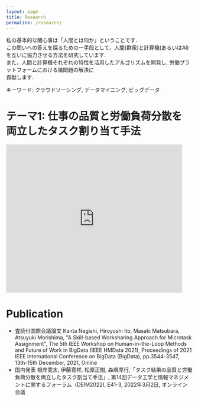 ```yaml
---
layout: page
title: Research
permalink: /research/
---
```


私の基本的な関心事は「人間とは何か」ということです．  
この問いへの答えを探るための一手段として，人間(群衆)と計算機(あるいはAI)を互いに協力させる方法を研究しています.    
また，人間と計算機それぞれの特性を活用したアルゴリズムを開発し, 労働プラットフォームにおける諸問題の解決に  
貢献します.  
    
キーワード: クラウドソーシング, データマイニング, ビッグデータ

# テーマ1: 仕事の品質と労働負荷分散を両立したタスク割り当て手法

<iframe src="https://www.slideshare.net/slideshow/embed_code/key/wNI5y72Ys4YK2v?hostedIn=slideshare&page=upload" width="476" height="400" frameborder="0" marginwidth="0" marginheight="0" scrolling="no"></iframe>

# Publication
* 査読付国際会議論文
Kanta Negishi, Hiroyoshi Ito, Masaki Matsubara, Atsuyuki Morishima, "A Skill-based Worksharing Approach for Microtask Assignment", The 5th IEEE Workshop on Human-in-the-Loop Methods and Future of Work in BigData (IEEE HMData 2021), Proceedings of 2021 IEEE International Conference on BigData (BigData), pp.3544-3547, 13th-15th December, 2021, Online
* 国内発表
根岸寛太, 伊藤寛祥, 松原正樹, 森嶋厚行,「タスク結果の品質と労働負荷分散を両⽴したタスク割当て⼿法」, 第14回データ工学と情報マネジメントに関するフォーラム（DEIM2022), E41-3, 2022年3月2日, オンライン会議
